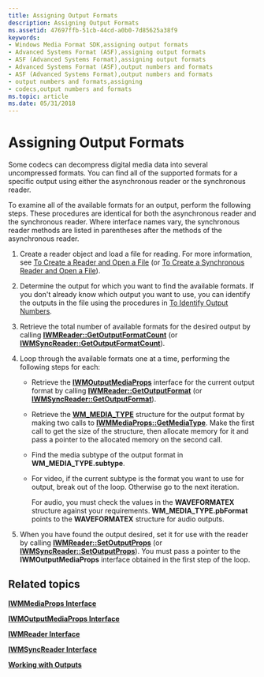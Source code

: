 ```yaml
---
title: Assigning Output Formats
description: Assigning Output Formats
ms.assetid: 47697ffb-51cb-44cd-a0b0-7d85625a38f9
keywords:
- Windows Media Format SDK,assigning output formats
- Advanced Systems Format (ASF),assigning output formats
- ASF (Advanced Systems Format),assigning output formats
- Advanced Systems Format (ASF),output numbers and formats
- ASF (Advanced Systems Format),output numbers and formats
- output numbers and formats,assigning
- codecs,output numbers and formats
ms.topic: article
ms.date: 05/31/2018
---
```


# Assigning Output Formats

Some codecs can decompress digital media data into several uncompressed formats. You can find all of the supported formats for a specific output using either the asynchronous reader or the synchronous reader.

To examine all of the available formats for an output, perform the following steps. These procedures are identical for both the asynchronous reader and the synchronous reader. Where interface names vary, the synchronous reader methods are listed in parentheses after the methods of the asynchronous reader.

1.  Create a reader object and load a file for reading. For more information, see [To Create a Reader and Open a File](to-create-a-reader-and-open-a-file.md) (or [To Create a Synchronous Reader and Open a File](to-create-a-synchronous-reader-and-open-a-file.md)).
2.  Determine the output for which you want to find the available formats. If you don't already know which output you want to use, you can identify the outputs in the file using the procedures in [To Identify Output Numbers](to-identify-output-numbers.md).
3.  Retrieve the total number of available formats for the desired output by calling [**IWMReader::GetOutputFormatCount**](/windows/desktop/api/Wmsdkidl/nf-wmsdkidl-iwmreader-getoutputformatcount) (or [**IWMSyncReader::GetOutputFormatCount**](/windows/desktop/api/Wmsdkidl/nf-wmsdkidl-iwmsyncreader-getoutputformatcount)).
4.  Loop through the available formats one at a time, performing the following steps for each:
    -   Retrieve the [**IWMOutputMediaProps**](/windows/desktop/api/wmsdkidl/nn-wmsdkidl-iwmoutputmediaprops) interface for the current output format by calling [**IWMReader::GetOutputFormat**](/windows/desktop/api/Wmsdkidl/nf-wmsdkidl-iwmreader-getoutputformat) (or [**IWMSyncReader::GetOutputFormat**](/windows/desktop/api/Wmsdkidl/nf-wmsdkidl-iwmsyncreader-getoutputformat)).
    -   Retrieve the [**WM\_MEDIA\_TYPE**](/previous-versions/windows/desktop/api/wmsdkidl/ns-wmsdkidl-wm_media_type) structure for the output format by making two calls to [**IWMMediaProps::GetMediaType**](/windows/desktop/api/Wmsdkidl/nf-wmsdkidl-iwmmediaprops-getmediatype). Make the first call to get the size of the structure, then allocate memory for it and pass a pointer to the allocated memory on the second call.
    -   Find the media subtype of the output format in **WM\_MEDIA\_TYPE.subtype**.
    -   For video, if the current subtype is the format you want to use for output, break out of the loop. Otherwise go to the next iteration.

        For audio, you must check the values in the **WAVEFORMATEX** structure against your requirements. **WM\_MEDIA\_TYPE.pbFormat** points to the **WAVEFORMATEX** structure for audio outputs.

5.  When you have found the output desired, set it for use with the reader by calling [**IWMReader::SetOutputProps**](/windows/desktop/api/Wmsdkidl/nf-wmsdkidl-iwmreader-setoutputprops) (or [**IWMSyncReader::SetOutputProps**](/windows/desktop/api/Wmsdkidl/nf-wmsdkidl-iwmsyncreader-setoutputprops)). You must pass a pointer to the **IWMOutputMediaProps** interface obtained in the first step of the loop.

## Related topics

<dl> <dt>

[**IWMMediaProps Interface**](/windows/desktop/api/wmsdkidl/nn-wmsdkidl-iwmmediaprops)
</dt> <dt>

[**IWMOutputMediaProps Interface**](/windows/desktop/api/wmsdkidl/nn-wmsdkidl-iwmoutputmediaprops)
</dt> <dt>

[**IWMReader Interface**](/windows/desktop/api/wmsdkidl/nn-wmsdkidl-iwmreader)
</dt> <dt>

[**IWMSyncReader Interface**](/windows/desktop/api/wmsdkidl/nn-wmsdkidl-iwmsyncreader)
</dt> <dt>

[**Working with Outputs**](working-with-outputs.md)
</dt> </dl>

 

 




